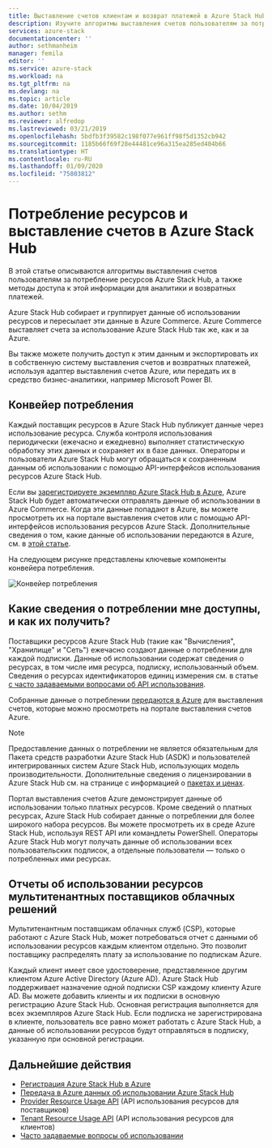 ```yaml
---
title: Выставление счетов клиентам и возврат платежей в Azure Stack Hub | Документация Майкрософт
description: Изучите алгоритмы выставления счетов пользователям за потребление ресурсов Azure Stack Hub, а также методы доступа к этой информации для аналитики и возвратных платежей.
services: azure-stack
documentationcenter: ''
author: sethmanheim
manager: femila
editor: ''
ms.service: azure-stack
ms.workload: na
ms.tgt_pltfrm: na
ms.devlang: na
ms.topic: article
ms.date: 10/04/2019
ms.author: sethm
ms.reviewer: alfredop
ms.lastreviewed: 03/21/2019
ms.openlocfilehash: 5bdfb3f39582c198f077e961ff98f5d1352cb942
ms.sourcegitcommit: 1185b66f69f28e44481ce96a315ea285ed404b66
ms.translationtype: HT
ms.contentlocale: ru-RU
ms.lasthandoff: 01/09/2020
ms.locfileid: "75803812"
---
```

# <a name="usage-and-billing-in-azure-stack-hub"></a>Потребление ресурсов и выставление счетов в Azure Stack Hub

В этой статье описываются алгоритмы выставления счетов пользователям за потребление ресурсов Azure Stack Hub, а также методы доступа к этой информации для аналитики и возвратных платежей.

Azure Stack Hub собирает и группирует данные об использовании ресурсов и пересылает эти данные в Azure Commerce. Azure Commerce выставляет счета за использование Azure Stack Hub так же, как и за Azure.

Вы также можете получить доступ к этим данным и экспортировать их в собственную систему выставления счетов и возвратных платежей, используя адаптер выставления счетов Azure, или передать их в средство бизнес-аналитики, например Microsoft Power BI.

## <a name="usage-pipeline"></a>Конвейер потребления

Каждый поставщик ресурсов в Azure Stack Hub публикует данные через использование ресурса. Служба контроля использования периодически (ежечасно и ежедневно) выполняет статистическую обработку этих данных и сохраняет их в базе данных. Операторы и пользователи Azure Stack Hub могут обращаться к сохраненным данным об использовании с помощью API-интерфейсов использования ресурсов Azure Stack Hub.

Если вы [зарегистрируете экземпляр Azure Stack Hub в Azure](azure-stack-registration.md), Azure Stack Hub будет автоматически отправлять данные об использовании в Azure Commerce. Когда эти данные попадают в Azure, вы можете просмотреть их на портале выставления счетов или с помощью API-интерфейсов использования ресурсов Azure Stack. Дополнительные сведения о том, какие данные об использовании передаются в Azure, см. в [этой статье](azure-stack-usage-reporting.md).  

На следующем рисунке представлены ключевые компоненты конвейера потребления.

![Конвейер потребления](media/azure-stack-billing-and-chargeback/usagepipeline.png)

## <a name="what-usage-information-can-i-find-and-how"></a>Какие сведения о потреблении мне доступны, и как их получить?

Поставщики ресурсов Azure Stack Hub (такие как "Вычисления", "Хранилище" и "Сеть") ежечасно создают данные о потреблении для каждой подписки. Данные об использовании содержат сведения о ресурсах, в том числе имя ресурса, подписку, использованный объем. Сведения о ресурсах идентификаторов единиц измерения см. в статье [с часто задаваемыми вопросами об API использования](azure-stack-usage-related-faq.md).

Собранные данные о потреблении [передаются в Azure](azure-stack-usage-reporting.md) для выставления счетов, которые можно просмотреть на портале выставления счетов Azure.

> [!NOTE]  
> Предоставление данных о потреблении не является обязательным для Пакета средств разработки Azure Stack Hub (ASDK) и пользователей интегрированных систем Azure Stack Hub, использующих модель производительности. Дополнительные сведения о лицензировании в Azure Stack Hub см. на странице с информацией о [пакетах и ценах](https://azure.microsoft.com/mediahandler/files/resourcefiles/5bc3f30c-cd57-4513-989e-056325eb95e1/Azure-Stack-packaging-and-pricing-datasheet.pdf).

Портал выставления счетов Azure демонстрирует данные об использовании только платных ресурсов. Кроме сведений о платных ресурсах, Azure Stack Hub собирает данные о потреблении для более широкого набора ресурсов. Вы можете просмотреть их в среде Azure Stack Hub, используя REST API или командлеты PowerShell. Операторы Azure Stack Hub могут получать данные об использовании всех пользовательских подписок, а отдельные пользователи — только о потребленных ими ресурсах.

## <a name="usage-reporting-for-multi-tenant-cloud-solution-providers"></a>Отчеты об использовании ресурсов мультитенантных поставщиков облачных решений

Мультитенантным поставщикам облачных служб (CSP), которые работают с Azure Stack Hub, может потребоваться отчет с данными об использовании ресурсов каждым клиентом отдельно. Это позволит поставщику распределять плату за использование по подпискам Azure.

Каждый клиент имеет свое удостоверение, представленное другим клиентом Azure Active Directory (Azure AD). Azure Stack Hub поддерживает назначение одной подписки CSP каждому клиенту Azure AD. Вы можете добавить клиенты и их подписки в основную регистрацию Azure Stack Hub. Основная регистрация выполняется для всех экземпляров Azure Stack Hub. Если подписка не зарегистрирована в клиенте, пользователь все равно может работать с Azure Stack Hub, а данные об использовании ресурсов будут отправляться в подписку, указанную при основной регистрации.

## <a name="next-steps"></a>Дальнейшие действия

- [Регистрация Azure Stack Hub в Azure](azure-stack-registration.md)
- [Передача в Azure данных об использовании Azure Stack Hub](azure-stack-usage-reporting.md)
- [Provider Resource Usage API](azure-stack-provider-resource-api.md) (API использования ресурсов для поставщиков)
- [Tenant Resource Usage API](azure-stack-tenant-resource-usage-api.md) (API использования ресурсов для клиентов)
- [Часто задаваемые вопросы об использовании](azure-stack-usage-related-faq.md)
